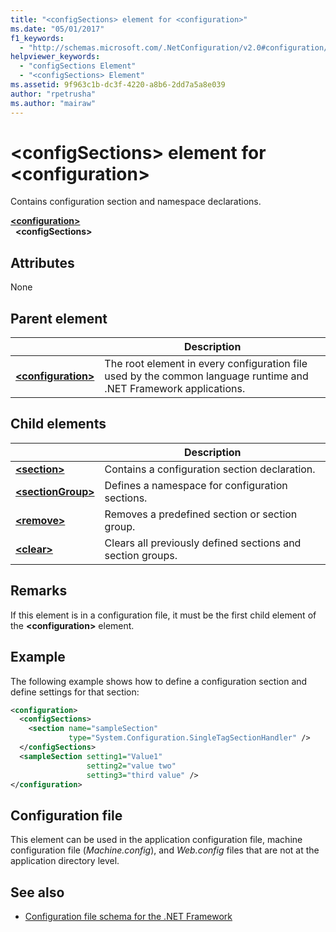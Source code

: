```yaml
---
title: "<configSections> element for <configuration>"
ms.date: "05/01/2017"
f1_keywords: 
  - "http://schemas.microsoft.com/.NetConfiguration/v2.0#configuration/configSections"
helpviewer_keywords: 
  - "configSections Element"
  - "<configSections> Element"
ms.assetid: 9f963c1b-dc3f-4220-a8b6-2dd7a5a8e039
author: "rpetrusha"
ms.author: "mairaw"
---
```


# \<configSections> element for \<configuration>

Contains configuration section and namespace declarations.

[**\<configuration>**](configuration-element.md)   
&nbsp;&nbsp;**\<configSections>**

## Attributes

None

## Parent element

|     | Description |
| --- | ----------- |
| [**\<configuration>**](configuration-element.md) | The root element in every configuration file used by the common language runtime and .NET Framework applications. |

## Child elements

|     | Description |
| --- | ----------- |
| [**\<section>**](section-element.md) | Contains a configuration section declaration. |
| [**\<sectionGroup>**](sectiongroup-element-for-configsections.md) | Defines a namespace for configuration sections. |
| [**\<remove>**](remove-element-for-configsections.md) | Removes a predefined section or section group. |
| [**\<clear>**](clear-element-for-configsections.md) | Clears all previously defined sections and section groups. |

## Remarks

If this element is in a configuration file, it must be the first child element of the **\<configuration>** element.

## Example

The following example shows how to define a configuration section and define settings for that section:

```xml
<configuration>
  <configSections>
    <section name="sampleSection"
             type="System.Configuration.SingleTagSectionHandler" />
  </configSections>
  <sampleSection setting1="Value1" 
                 setting2="value two" 
                 setting3="third value" />
</configuration>
```

## Configuration file

This element can be used in the application configuration file, machine configuration file (*Machine.config*), and *Web.config* files that are not at the application directory level.

## See also

- [Configuration file schema for the .NET Framework](index.md)
